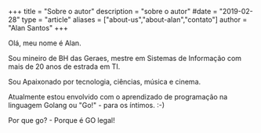 +++
title = "Sobre o autor"
description = "sobre o autor"
#date = "2019-02-28"
type = "article"
aliases = ["about-us","about-alan","contato"]
author = "Alan Santos"
+++

Olá, meu nome é Alan.

Sou mineiro de BH das Geraes, mestre em Sistemas de Informação com mais de 20 anos de estrada em TI.

Sou Apaixonado por tecnologia, ciências, música e cinema.

Atualmente estou envolvido com o aprendizado de programação na linguagem Golang ou "Go!" -  para os íntimos. :-)

Por que go? - Porque é GO legal!

